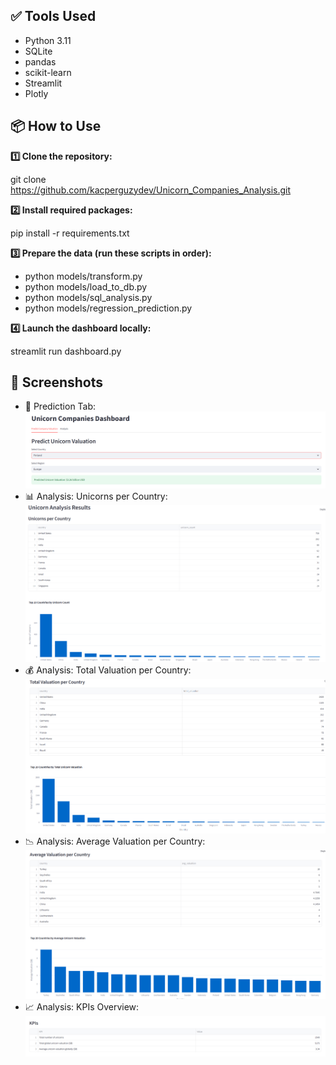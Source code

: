 ## ✅ Tools Used

- Python 3.11  
- SQLite  
- pandas  
- scikit-learn  
- Streamlit  
- Plotly

## 📦 How to Use

**1️⃣ Clone the repository:**

git clone https://github.com/kacperguzydev/Unicorn_Companies_Analysis.git

**2️⃣ Install required packages:**

pip install -r requirements.txt

**3️⃣ Prepare the data (run these scripts in order):**

- python models/transform.py
- python models/load_to_db.py
- python models/sql_analysis.py
- python models/regression_prediction.py

**4️⃣ Launch the dashboard locally:**

streamlit run dashboard.py


## 🚀 Screenshots
- 🔮 Prediction Tab:
![Prediction Tab](images/1.png)
- 📊 Analysis: Unicorns per Country:
![Unicorns per Country](images/2.png)
- 💰 Analysis: Total Valuation per Country:
![Total Valuation per Country](images/3.png)
- 📉 Analysis: Average Valuation per Country:
![Average Valuation per Country](images/4.png)
- 📈 Analysis: KPIs Overview:
  ![KPIs Overview](images/5.png)
